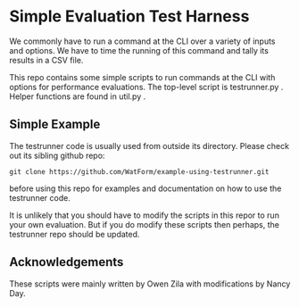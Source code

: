 # Simple Evaluation Test Harness

We commonly have to run a command at the CLI over a variety of inputs and options.  We have to time the running of this command and tally its results in a CSV file.

This repo contains some simple scripts to run commands at the CLI with options for performance evaluations.  The top-level script is testrunner.py .  Helper functions are found in util.py .

## Simple Example

The testrunner code is usually used from outside its directory.  Please check out its sibling github repo:

`git clone https://github.com/WatForm/example-using-testrunner.git`

before using this repo for examples and documentation on how to use the testrunner code.

It is unlikely that you should have to modify the scripts in this repor to run your own evaluation.  But if you do modify these scripts then perhaps, the testrunner repo should be updated.

## Acknowledgements

These scripts were mainly written by Owen Zila with modifications by Nancy Day.
